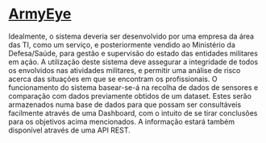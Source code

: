 # [ArmyEye](https://o2valente.github.io/es-2020-2021-P21/)

Idealmente, o sistema deveria ser desenvolvido por uma empresa da área das TI, como um serviço, e posteriormente vendido ao Ministério da Defesa/Saúde, para gestão e supervisão do estado das entidades militares em ação. A utilização deste sistema deve assegurar a integridade de todos os envolvidos nas atividades militares, e permitir uma análise de risco acerca das situações em que se encontram os profissionais.  O funcionamento do sistema basear-se-á na recolha de dados de sensores e comparação com dados previamente obtidos de um dataset. Estes serão armazenados numa base de dados para que possam ser consultáveis facilmente através de uma Dashboard, com o intuito de se tirar conclusões para os objetivos acima mencionados. A informação estará também disponível através de uma API REST.
